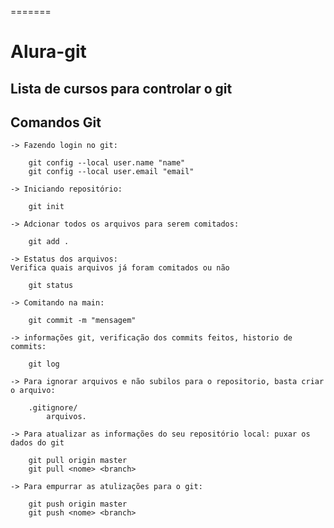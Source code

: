 =======
# Alura-git

## Lista de cursos para controlar o git

## Comandos Git
    -> Fazendo login no git:
        
        git config --local user.name "name"
        git config --local user.email "email"

    -> Iniciando repositório:

        git init

    -> Adcionar todos os arquivos para serem comitados:

        git add .

    -> Estatus dos arquivos:
    Verifica quais arquivos já foram comitados ou não

        git status

    -> Comitando na main:

        git commit -m "mensagem"

    -> informações git, verificação dos commits feitos, historio de commits:

        git log

    -> Para ignorar arquivos e não subilos para o repositorio, basta criar o arquivo:

        .gitignore/
            arquivos.

    -> Para atualizar as informações do seu repositório local: puxar os dados do git

        git pull origin master
        git pull <nome> <branch>

    -> Para empurrar as atulizações para o git:

        git push origin master
        git push <nome> <branch>